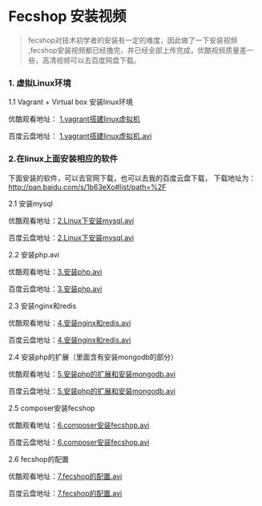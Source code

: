 Fecshop 安装视频
================

> fecshop对技术初学者的安装有一定的难度，因此做了一下安装视频
> ,fecshop安装视频都已经撸完，并已经全部上传完成，优酷视频质量差一些，高清视频可以去百度网盘下载。


### 1. 虚拟Linux环境

1.1 Vagrant + Virtual box 安装linux环境

优酷观看地址： [1.vagrant搭建linux虚拟机](http://v.youku.com/v_show/id_XMjg0NzAwMTM2MA==.html?spm=a2h3j.8428770.3416059.1)  

百度云盘地址： [1.vagrant搭建linux虚拟机.avi](http://pan.baidu.com/s/1skUvhU1#list/path=%2F%E8%A7%86%E9%A2%91%2F%E7%8E%AF%E5%A2%83%E6%90%AD%E5%BB%BA) 


### 2.在linux上面安装相应的软件

下面安装的软件，可以去官网下载，也可以去我的百度云盘下载，
下载地址为：http://pan.baidu.com/s/1b63eXo#list/path=%2F

2.1 安装mysql

优酷观看地址：[2.Linux下安装mysql.avi](http://v.youku.com/v_show/id_XMjg0NzU0NTUwNA==.html?spm=a2h3j.8428770.3416059.1)

百度云盘地址：[2.Linux下安装mysql.avi](http://pan.baidu.com/s/1skUvhU1#list/path=%2F%E8%A7%86%E9%A2%91%2F%E7%8E%AF%E5%A2%83%E6%90%AD%E5%BB%BA) 

2.2 安装php.avi

优酷观看地址：[3.安装php.avi](http://v.youku.com/v_show/id_XMjg1NDMyMTMzMg==.html?spm=a2h3j.8428770.3416059.1) 

百度云盘地址：[3.安装php.avi](http://pan.baidu.com/s/1skUvhU1#list/path=%2F%E8%A7%86%E9%A2%91%2F%E7%8E%AF%E5%A2%83%E6%90%AD%E5%BB%BA) 


2.3 安装nginx和redis

优酷观看地址：[4.安装nginx和redis.avi](http://v.youku.com/v_show/id_XMjg1MzM5MzA2OA==.html?spm=a2h3j.8428770.3416059.1)  

百度云盘地址：[4.安装nginx和redis.avi](http://pan.baidu.com/s/1skUvhU1#list/path=%2F%E8%A7%86%E9%A2%91%2F%E7%8E%AF%E5%A2%83%E6%90%AD%E5%BB%BA) 


2.4 安装php的扩展（里面含有安装mongodb的部分）

优酷观看地址：[5.安装php的扩展和安装mongodb.avi](http://v.youku.com/v_show/id_XMjg1MzM5MjkwNA==.html?spm=a2h3j.8428770.3416059.1)  

百度云盘地址：[5.安装php的扩展和安装mongodb.avi](http://pan.baidu.com/s/1skUvhU1#list/path=%2F%E8%A7%86%E9%A2%91%2F%E7%8E%AF%E5%A2%83%E6%90%AD%E5%BB%BA) 



2.5 composer安装fecshop

优酷观看地址：[6.composer安装fecshop.avi](http://v.youku.com/v_show/id_XMjg1MzM5MjY0NA==.html?spm=a2h3j.8428770.3416059.1)  

百度云盘地址：[6.composer安装fecshop.avi](http://pan.baidu.com/s/1skUvhU1#list/path=%2F%E8%A7%86%E9%A2%91%2F%E7%8E%AF%E5%A2%83%E6%90%AD%E5%BB%BA) 



2.6 fecshop的配置

优酷观看地址：[7.fecshop的配置.avi](http://v.youku.com/v_show/id_XMjg1MzM5MjQ0MA==.html?spm=a2h3j.8428770.3416059.1)  

百度云盘地址：[7.fecshop的配置.avi](http://pan.baidu.com/s/1skUvhU1#list/path=%2F%E8%A7%86%E9%A2%91%2F%E7%8E%AF%E5%A2%83%E6%90%AD%E5%BB%BA) 









